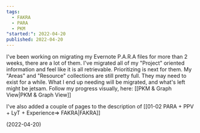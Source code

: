 ```yaml
---
tags:
  - FAKRA
  - PARA
  - PKM
"started:": 2022-04-20
published: 2022-04-20
---
```


I've been working on migrating my Evernote P.A.R.A files for more than 2 weeks, there are a lot of them. I've migrated all of my "Project" oriented information and feel like it is all retrievable. Prioritizing is next for them. My "Areas" and "Resource" collections are still pretty full. They may need to exist for a while. What I end up needing will be migrated, and what's left might be jetsam. Follow my progress visually, here:  [[PKM & Graph View|PKM & Graph View]]

I've also added a couple of pages to the description of  [[01-02 PARA + PPV + LyT + Experience=> FAKRA|FAKRA]]

(2022-04-20)